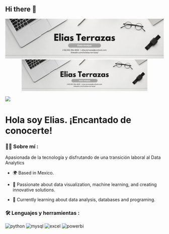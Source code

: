 ## Hi there 👋

<div id="header" align="center">
  <img decoding="async" src="https://github.com/Elias-Terrazas/Elias-Terrazas/blob/414fdcf1f7d6d401f2975beefc316540895d0c48/White%20Minimalist%20Corporate%20Personal%20Profile%20LinkedIn%20Banner%20(1).png" width="1100"/>
</div>

<div id="header" align="center">
  <img decoding="async" src="https://github.com/Elias-Terrazas/Elias-Terrazas/blob/main/White%20Minimalist%20Corporate%20Personal%20Profile%20LinkedIn%20Banner%20(1).png
" width="400"/>
</div>


[![](https://img.shields.io/badge/LinkedIn-0077B5?style=for-the-badge&logo=linkedin&logoColor=white)](https://www.linkedin.com/in/elias-terrazas/)

<h1>
  Hola soy Elias. ¡Encantado de conocerte!
  
</h1>

 <div id="header" align="left">

### :man_technologist: Sobre mí :
Apasionada de la tecnología y disfrutando de una transición laboral al Data Analytics 

- 🌍 Based in Mexico.

- 🌟 Passionate about data visualization, machine learning, and creating innovative solutions.

- 🚀 Currently learning about data analysis, databases and programing.

### :hammer_and_wrench: Lenguajes y herramientas :
<div id="header" align="left">
    <img decoding="async" src="https://img.shields.io/badge/Python-3776AB?style=for-the-badge&logo=python&logoColor=white" alt="python"/>
  </a>
    <img decoding="async" src="https://img.shields.io/badge/MySQL-6DB33F?style=for-the-badge&logo=mysql&logoColor=white" alt="mysql"/>
  </a>
 <img decoding="async" src="https://img.shields.io/badge/Microsoft_Excel-217346?style=for-the-badge&logo=microsoft-excel&logoColor=white" alt="excel"/>
  </a>
 <img decoding="async" src="https://img.shields.io/badge/Power_BI-FFBE00?style=for-the-badge&logo=Power-BI&logoColor=white" alt="powerbi"/>
  </a>

</div>

<!--
**Elias-Terrazas/Elias-Terrazas** is a ✨ _special_ ✨ repository because its `README.md` (this file) appears on your GitHub profile.

Here are some ideas to get you started:

- 🔭 I’m currently working on ...
- 🌱 I’m currently learning ...
- 👯 I’m looking to collaborate on ...
- 🤔 I’m looking for help with ...
- 💬 Ask me about ...
- 📫 How to reach me: ...
- 😄 Pronouns: ...
- ⚡ Fun fact: ...
-->
